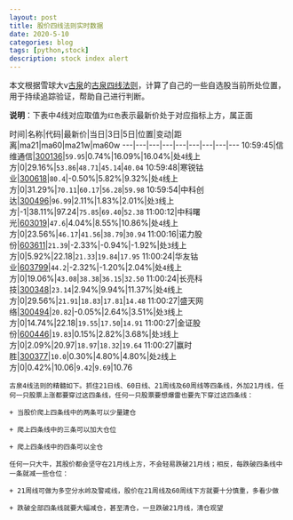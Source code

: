 ```yaml
---
layout: post
title: 股价四线法则实时数据
date: 2020-5-10
categories: blog
tags: [python,stock]
description: stock index alert
---
```



本文根据雪球大v[古泉](https://xueqiu.com/u/7148646888)的[古泉四线法则](https://xueqiu.com/7148646888/130498192)，计算了自己的一些自选股当前所处位置，用于持续追踪验证，帮助自己进行判断。

**说明**：下表中4线对应取值为`红色`表示最新价处于对应指标上方，属正面

时间|名称|代码|最新价|当日|3日|5日|位置|变动|距离|ma21|ma60|ma21w|ma60w
---|---|---|---|---|---|---|---|---
10:59:45|信维通信|[300136](https://xueqiu.com/S/SZ300136)|`59.95`|0.74%|16.09%|16.04%|处`4`线上方|0|29.16%|`53.86`|`48.71`|`45.14`|`40.04`
10:59:48|寒锐钴业|[300618](https://xueqiu.com/S/SZ300618)|`80.4`|-0.50%|5.82%|9.32%|处`4`线上方|0|31.29%|`70.11`|`60.17`|`56.28`|`59.98`
10:59:54|中科创达|[300496](https://xueqiu.com/S/SZ300496)|`96.99`|2.11%|1.83%|2.01%|处`3`线上方|-1|38.11%|97.24|`75.85`|`69.40`|`52.38`
11:00:12|中科曙光|[603019](https://xueqiu.com/S/SH603019)|`47.6`|4.04%|8.55%|10.86%|处`4`线上方|0|23.56%|`46.17`|`41.56`|`38.79`|`30.94`
11:00:16|诺力股份|[603611](https://xueqiu.com/S/SH603611)|`21.39`|-2.33%|-0.94%|-1.92%|处`3`线上方|0|5.92%|22.18|`21.33`|`19.84`|`17.95`
11:00:24|华友钴业|[603799](https://xueqiu.com/S/SH603799)|`44.2`|-2.32%|-1.20%|2.04%|处`4`线上方|0|19.06%|`43.08`|`38.38`|`36.15`|`32.50`
11:00:24|长亮科技|[300348](https://xueqiu.com/S/SZ300348)|`23.14`|2.94%|9.94%|11.37%|处`4`线上方|0|29.56%|`21.91`|`18.83`|`17.81`|`14.48`
11:00:27|盛天网络|[300494](https://xueqiu.com/S/SZ300494)|`20.82`|-0.05%|2.64%|3.51%|处`3`线上方|0|14.74%|22.18|`19.55`|`17.50`|`14.91`
11:00:27|金证股份|[600446](https://xueqiu.com/S/SH600446)|`19.83`|0.15%|2.82%|3.68%|处`3`线上方|0|2.09%|20.97|`18.97`|`18.32`|`19.64`
11:00:27|赢时胜|[300377](https://xueqiu.com/S/SZ300377)|`10.0`|0.30%|4.80%|4.80%|处`2`线上方|0|0.42%|10.06|`9.42`|`9.69`|10.76

```
古泉4线法则的精髓如下。抓住21日线、60日线、21周线及60周线等四条线，外加21月线，任何一只股票上涨都要穿过这四条线，任何一只股票要想爆雷也要先下穿过这四条线：

+ 当股价爬上四条线中的两条可以少量建仓

+ 爬上四条线中的三条可以加大仓位

+ 爬上四条线中的四条可以全仓

任何一只大牛，其股价都会坚守在21月线上方，不会轻易跌破21月线；相反，每跌破四条线中一条就减一些仓位：

+ 21周线可做为多空分水岭及警戒线，股价在21周线及60周线下方就要十分慎重，多看少做

+ 跌破全部四条线就要大幅减仓，甚至清仓，一旦跌破21月线，清仓观望
```